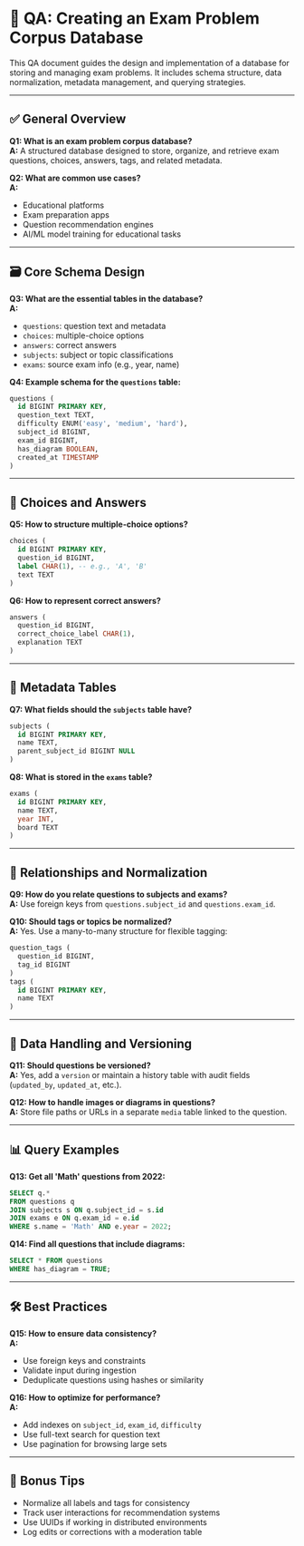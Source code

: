 # 📝 QA: Creating an Exam Problem Corpus Database

This QA document guides the design and implementation of a database for storing and managing exam problems. It includes schema structure, data normalization, metadata management, and querying strategies.

---

## ✅ General Overview

**Q1: What is an exam problem corpus database?**  
**A:** A structured database designed to store, organize, and retrieve exam questions, choices, answers, tags, and related metadata.

**Q2: What are common use cases?**  
**A:**  
- Educational platforms  
- Exam preparation apps  
- Question recommendation engines  
- AI/ML model training for educational tasks

---

## 🗃️ Core Schema Design

**Q3: What are the essential tables in the database?**  
**A:**  
- `questions`: question text and metadata  
- `choices`: multiple-choice options  
- `answers`: correct answers  
- `subjects`: subject or topic classifications  
- `exams`: source exam info (e.g., year, name)

**Q4: Example schema for the `questions` table:**  
```sql
questions (
  id BIGINT PRIMARY KEY,
  question_text TEXT,
  difficulty ENUM('easy', 'medium', 'hard'),
  subject_id BIGINT,
  exam_id BIGINT,
  has_diagram BOOLEAN,
  created_at TIMESTAMP
)
```

---

## 🔢 Choices and Answers

**Q5: How to structure multiple-choice options?**  
```sql
choices (
  id BIGINT PRIMARY KEY,
  question_id BIGINT,
  label CHAR(1), -- e.g., 'A', 'B'
  text TEXT
)
```

**Q6: How to represent correct answers?**  
```sql
answers (
  question_id BIGINT,
  correct_choice_label CHAR(1),
  explanation TEXT
)
```

---

## 🔖 Metadata Tables

**Q7: What fields should the `subjects` table have?**  
```sql
subjects (
  id BIGINT PRIMARY KEY,
  name TEXT,
  parent_subject_id BIGINT NULL
)
```

**Q8: What is stored in the `exams` table?**  
```sql
exams (
  id BIGINT PRIMARY KEY,
  name TEXT,
  year INT,
  board TEXT
)
```

---

## 🔁 Relationships and Normalization

**Q9: How do you relate questions to subjects and exams?**  
**A:** Use foreign keys from `questions.subject_id` and `questions.exam_id`.

**Q10: Should tags or topics be normalized?**  
**A:** Yes. Use a many-to-many structure for flexible tagging:
```sql
question_tags (
  question_id BIGINT,
  tag_id BIGINT
)
tags (
  id BIGINT PRIMARY KEY,
  name TEXT
)
```

---

## 📂 Data Handling and Versioning

**Q11: Should questions be versioned?**  
**A:** Yes, add a `version` or maintain a history table with audit fields (`updated_by`, `updated_at`, etc.).

**Q12: How to handle images or diagrams in questions?**  
**A:** Store file paths or URLs in a separate `media` table linked to the question.

---

## 📊 Query Examples

**Q13: Get all 'Math' questions from 2022:**  
```sql
SELECT q.*
FROM questions q
JOIN subjects s ON q.subject_id = s.id
JOIN exams e ON q.exam_id = e.id
WHERE s.name = 'Math' AND e.year = 2022;
```

**Q14: Find all questions that include diagrams:**  
```sql
SELECT * FROM questions
WHERE has_diagram = TRUE;
```

---

## 🛠 Best Practices

**Q15: How to ensure data consistency?**  
**A:**  
- Use foreign keys and constraints  
- Validate input during ingestion  
- Deduplicate questions using hashes or similarity

**Q16: How to optimize for performance?**  
**A:**  
- Add indexes on `subject_id`, `exam_id`, `difficulty`  
- Use full-text search for question text  
- Use pagination for browsing large sets

---

## 🧩 Bonus Tips

- Normalize all labels and tags for consistency  
- Track user interactions for recommendation systems  
- Use UUIDs if working in distributed environments  
- Log edits or corrections with a moderation table

